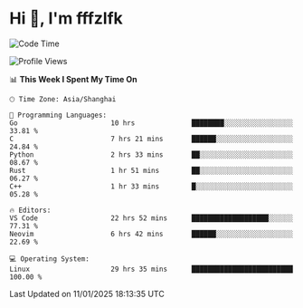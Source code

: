 # Hi 👋, I'm fffzlfk

<!--START_SECTION:waka-->
![Code Time](http://img.shields.io/badge/Code%20Time-1%2C122%20hrs%2055%20mins-blue)

![Profile Views](http://img.shields.io/badge/Profile%20Views-0-blue)

📊 **This Week I Spent My Time On** 

```text
🕑︎ Time Zone: Asia/Shanghai

💬 Programming Languages: 
Go                       10 hrs              ████████░░░░░░░░░░░░░░░░░   33.81 % 
C                        7 hrs 21 mins       ██████░░░░░░░░░░░░░░░░░░░   24.84 % 
Python                   2 hrs 33 mins       ██░░░░░░░░░░░░░░░░░░░░░░░   08.67 % 
Rust                     1 hr 51 mins        ██░░░░░░░░░░░░░░░░░░░░░░░   06.27 % 
C++                      1 hr 33 mins        █░░░░░░░░░░░░░░░░░░░░░░░░   05.28 % 

🔥 Editors: 
VS Code                  22 hrs 52 mins      ███████████████████░░░░░░   77.31 % 
Neovim                   6 hrs 42 mins       ██████░░░░░░░░░░░░░░░░░░░   22.69 % 

💻 Operating System: 
Linux                    29 hrs 35 mins      █████████████████████████   100.00 % 
```


 Last Updated on 11/01/2025 18:13:35 UTC
<!--END_SECTION:waka-->

